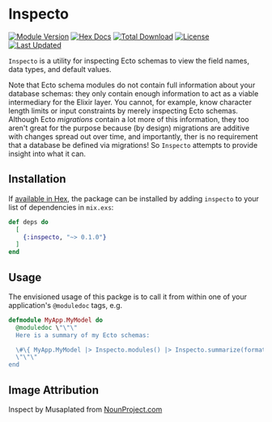 # Inspecto

[![Module Version](https://img.shields.io/hexpm/v/inspecto.svg)](https://hex.pm/packages/inspecto)
[![Hex Docs](https://img.shields.io/badge/hex-docs-lightgreen.svg)](https://hexdocs.pm/inspecto/)
[![Total Download](https://img.shields.io/hexpm/dt/inspecto.svg)](https://hex.pm/packages/inspecto)
[![License](https://img.shields.io/hexpm/l/inspecto.svg)](https://hex.pm/packages/inspecto)
[![Last Updated](https://img.shields.io/github/last-commit/fireproofsocks/inspecto.svg)](https://github.com/fireproofsocks/inspecto/commits/master)

`Inspecto` is a utility for inspecting Ecto schemas to view the field names,
  data types, and default values.

Note that Ecto schema modules do not contain full information about your database schemas: they only contain enough information to act as a viable intermediary for the Elixir layer.  You cannot, for example, know character length limits or input constraints by merely inspecting Ecto schemas.  Although Ecto _migrations_ contain a lot more of this information, they too aren't great for the purpose because (by design) migrations are additive with changes spread out over time, and importantly, ther is no requirement that a database be defined via migrations! So `Inspecto` attempts to provide insight into what it can.

## Installation

If [available in Hex](https://hex.pm/docs/publish), the package can be installed
by adding `inspecto` to your list of dependencies in `mix.exs`:

```elixir
def deps do
  [
    {:inspecto, "~> 0.1.0"}
  ]
end
```

## Usage

The envisioned usage of this packge is to call it from within one of your application's `@moduledoc` tags, e.g.

```elixir
defmodule MyApp.MyModel do
  @moduledoc \"\"\"
  Here is a summary of my Ecto schemas:

  \#\{ MyApp.MyModel |> Inspecto.modules() |> Inspecto.summarize(format: :html)\}
  \"\"\"
end
```

## Image Attribution

Inspect by Musaplated from [NounProject.com](https://thenounproject.com/icon/inspect-147710/)
